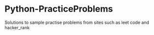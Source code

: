 # Python-PracticeProblems
Solutions to sample practise problems from sites such as leet code and hacker_rank 
